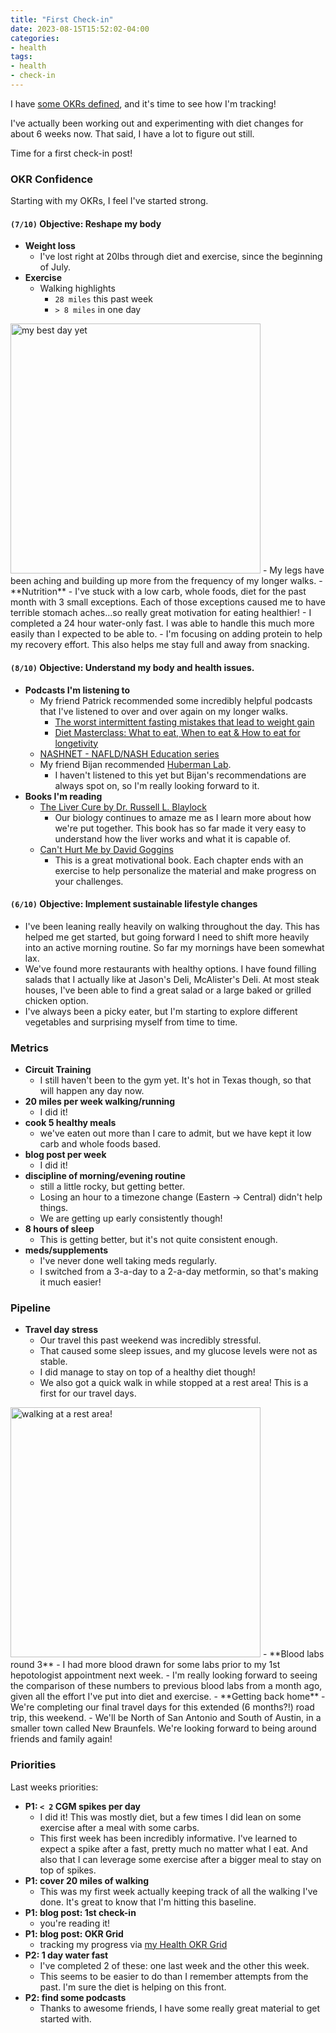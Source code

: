 ```yaml
---
title: "First Check-in"
date: 2023-08-15T15:52:02-04:00
categories:
- health
tags:
- health
- check-in
---
```



I have [some OKRs defined](/posts/okr-grids-for-health/), and it's time to see how I'm tracking!

I've actually been working out and experimenting with diet changes for about
6 weeks now.  That said, I have a lot to figure out still.

Time for a first check-in post!

### OKR Confidence

Starting with my OKRs, I feel I've started strong.

#### `(7/10)` Objective: Reshape my body
  - **Weight loss**
    - I've lost right at 20lbs through diet and exercise, since the beginning of July.
  - **Exercise**
    - Walking highlights
      - `28 miles` this past week
      - `> 8 miles` in one day
<img src="/images/2023-08-08-my-best-day-yet.jpeg" alt="my best day yet" width="400" />
    - My legs have been aching and building up more from the frequency of my longer walks.
  - **Nutrition**
    - I've stuck with a low carb, whole foods, diet for the past month with 3 small exceptions.  Each of those exceptions caused me to have terrible stomach aches...so really great motivation for eating healthier!
    - I completed a 24 hour water-only fast.  I was able to handle this much more easily than I expected to be able to.
    - I'm focusing on adding protein to help my recovery effort.  This also helps me stay full and away from snacking.

#### `(8/10)` Objective: Understand my body and health issues.
  - **Podcasts I'm listening to**
    - My friend Patrick recommended some incredibly helpful podcasts that I've listened to over and over again on my longer walks.
      - [The worst intermittent fasting mistakes that lead to weight gain](https://podcasts.apple.com/us/podcast/impact-theory-with-tom-bilyeu/id1191775648?i=1000614113249)
      - [Diet Masterclass: What to eat, When to eat & How to eat for longetivity](https://podcasts.apple.com/us/podcast/impact-theory-with-tom-bilyeu/id1191775648?i=1000609775759)
    - [NASHNET - NAFLD/NASH Education series](https://podcasts.apple.com/us/podcast/nafld-nash-education-series/id1515385740)
    - My friend Bijan recommended [Huberman Lab](https://podcasts.apple.com/us/podcast/huberman-lab/id1545953110).
      - I haven't listened to this yet but Bijan's recommendations are always spot on, so I'm really looking forward to it.
  - **Books I'm reading**
    - [The Liver Cure by Dr. Russell L. Blaylock](https://a.co/d/gGP9UEr)
      - Our biology continues to amaze me as I learn more about how we're put together.  This book has so far made it very easy to understand how the liver works and what it is capable of.
    - [Can't Hurt Me by David Goggins](https://www.amazon.com/dp/B07H453KGH?ref_=cm_sw_r_cp_ud_dp_KBRPRZMSEQC3S46YKZD6)
      - This is a great motivational book.  Each chapter ends with an exercise to help personalize the material and make progress on your challenges.

#### `(6/10)` Objective: Implement sustainable lifestyle changes
  - I've been leaning really heavily on walking throughout the day.  This has helped me get started, but going forward I need to shift more heavily into an active morning routine.  So far my mornings have been somewhat lax.
  - We've found more restaurants with healthy options.  I have found filling salads that I actually like at Jason's Deli, McAlister's Deli.  At most steak houses, I've been able to find a great salad or a large baked or grilled chicken option.
  - I've always been a picky eater, but I'm starting to explore different vegetables and surprising myself from time to time.


### Metrics

- <span class="metric-red">**Circuit Training**</span>
  - I still haven't been to the gym yet.  It's hot in Texas though, so that will happen any day now.
- <span class="metric-green">**20 miles per week walking/running**</span>
  - I did it!
- <span class="metric-yellow">**cook 5 healthy meals**</span>
  - we've eaten out more than I care to admit, but we have kept it low carb and whole foods based.
- <span class="metric-green">**blog post per week**</span>
  - I did it!
- <span class="metric-yellow">**discipline of morning/evening routine**</span>
  - still a little rocky, but getting better.
  - Losing an hour to a timezone change (Eastern -> Central) didn't help things.
  - We are getting up early consistently though!
- <span class="metric-yellow">**8 hours of sleep**</span>
  - This is getting better, but it's not quite consistent enough.
- <span class="metric-green">**meds/supplements**</span>
  - I've never done well taking meds regularly.
  - I switched from a 3-a-day to a 2-a-day metformin, so that's making it much easier!


### Pipeline

- **Travel day stress**
  - Our travel this past weekend was incredibly stressful.
  - That caused some sleep issues, and my glucose levels were not as stable.
  - I did manage to stay on top of a healthy diet though!
  - We also got a quick walk in while stopped at a rest area! This is a first for our travel days.
<img src="/images/2023-08-12-walking-at-a-rest-area.jpg" alt="walking at a rest area!" width="400" />
- **Blood labs round 3**
  - I had more blood drawn for some labs prior to my 1st hepotologist appointment next week.
  - I'm really looking forward to seeing the comparison of these numbers to previous blood labs from a month ago, given all the effort I've put into diet and exercise.
- **Getting back home**
  - We're completing our final travel days for this extended (6 months?!) road trip, this weekend.
  - We'll be North of San Antonio and South of Austin, in a smaller town called New Braunfels.  We're looking forward to being around friends and family again!

### Priorities

Last weeks priorities:
- **P1: `< 2` CGM spikes per day**
  - I did it!  This was mostly diet, but a few times I did lean on some exercise after a meal with some carbs.
  - This first week has been incredibly informative.  I've learned to expect a spike after a fast, pretty much no matter what I eat.  And also that I can leverage some exercise after a bigger meal to stay on top of spikes.
- **P1: cover 20 miles of walking**
  - This was my first week actually keeping track of all the walking I've done.  It's great to know that I'm hitting this baseline.
- **P1: blog post: 1st check-in**
  - you're reading it!
- **P1: blog post: OKR Grid**
  - tracking my progress via [my Health OKR Grid](/posts/okr-grids-for-health/)
- **P2: 1 day water fast**
  - I've completed 2 of these: one last week and the other this week.
  - This seems to be easier to do than I remember attempts from the past.  I'm sure the diet is helping on this front.
- **P2: find some podcasts**
  - Thanks to awesome friends, I have some really great material to get started with.

